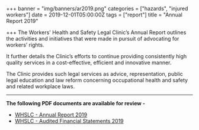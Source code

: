 +++
banner = "img/banners/ar2019.png"
categories = ["hazards", "injured workers"]
date = 2019-12-01T05:00:00Z
tags = ["report"]
title = "Annual Report 2019"

+++
The Workers' Health and Safety Legal Clinic’s Annual Report outlines the activities and initiatives that were made in pursuit of advocating for workers’ rights.

It further details the Clinic’s efforts to continue providing consistently high quality services in a cost-effective, efficient and innovative manner.

The Clinic provides such legal services as advice, representation, public legal education and law reform concerning occupational health and safety and related workplace laws.

***

**The following PDF documents are available for review -**

* [WHSLC - Annual Report 2019](https://s3.amazonaws.com/newsletter.workers-safety.ca/newsletters/Clinic+References/2019+Annual+Report/Annual+Report+2019+Final.pdf)
* [WHSLC - Audited Financial Statements 2019](https://s3.amazonaws.com/newsletter.workers-safety.ca/newsletters/Clinic+References/2019+Annual+Report/03-31-19+Auditted+Financial+Statement+-+signed.pdf)
